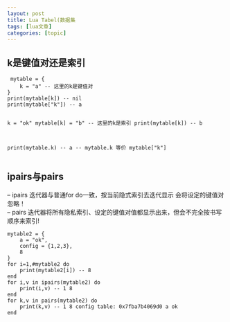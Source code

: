 ```yaml
---
layout: post
title: Lua Tabel(数据集 
tags: [lua文章]
categories: [topic]
---
```

<h2 id="k是键值对还是索引"><a href="#k是键值对还是索引" class="headerlink" title="k是键值对还是索引"></a>k是键值对还是索引</h2><pre><code> mytable = {
    k = &#34;a&#34; -- 这里的k是键值对
}
print(mytable[k]) -- nil
print(mytable[&#34;k&#34;]) -- a

k = &#34;ok&#34;
mytable[k] = &#34;b&#34; -- 这里的k是索引
print(mytable[k]) -- b

print(mytable.k) -- a
-- mytable.k 等价 mytable[&#34;k&#34;]
</code></pre><h2 id="ipairs与pairs"><a href="#ipairs与pairs" class="headerlink" title="ipairs与pairs"></a>ipairs与pairs</h2><p> – ipairs 迭代器与普通for do一致，按当前隐式索引去迭代显示 会将设定的键值对忽略！<br/>– pairs 迭代器将所有隐私索引、设定的键值对值都显示出来，但会不完全按书写顺序来索引!</p>
<pre><code>mytable2 = {
    a = &#34;ok&#34;,
    config = {1,2,3},
    8
} 
for i=1,#mytable2 do
    print(mytable2[i]) -- 8
end
for i,v in ipairs(mytable2) do
    print(i,v) -- 1 8
end
for k,v in pairs(mytable2) do
    print(k,v) -- 1 8 config table: 0x7fba7b4069d0 a ok
end
</code></pre>